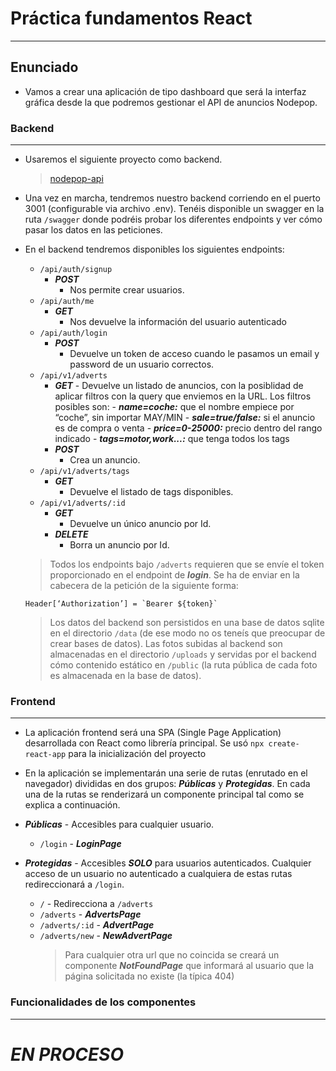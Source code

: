 # Práctica fundamentos React

---

## Enunciado

- Vamos a crear una aplicación de tipo dashboard que será la interfaz gráfica desde la que podremos gestionar el API de anuncios Nodepop.

### Backend

---

- Usaremos el siguiente proyecto como backend.

  > [nodepop-api](https://github.com/davidjj76/nodepop-api)

- Una vez en marcha, tendremos nuestro backend corriendo en el puerto 3001
  (configurable via archivo .env). Tenéis disponible un swagger en la ruta `/swagger`
  donde podréis probar los diferentes endpoints y ver cómo pasar los datos en las
  peticiones.

- En el backend tendremos disponibles los siguientes endpoints:

  - `/api/auth/signup`
    - **_POST_**
      - Nos permite crear usuarios.
  - `/api/auth/me`
    - **_GET_**
      - Nos devuelve la información del usuario autenticado
  - `/api/auth/login`
    - **_POST_**
      - Devuelve un token de acceso cuando le pasamos un email y password de un usuario correctos.
  - `/api/v1/adverts`
    - **_GET_** - Devuelve un listado de anuncios, con la posiblidad de aplicar
      filtros con la query que enviemos en la URL. Los filtros posibles son: - **_name=coche:_** que el nombre empiece por “coche”, sin importar
      MAY/MIN - **_sale=true/false:_** si el anuncio es de compra o venta - **_price=0-25000:_** precio dentro del rango indicado - **_tags=motor,work...:_** que tenga todos los tags
    - **_POST_**
      - Crea un anuncio.
  - `/api/v1/adverts/tags`
    - **_GET_**
      - Devuelve el listado de tags disponibles.
  - `/api/v1/adverts/:id`
    - **_GET_**
      - Devuelve un único anuncio por Id.
    - **_DELETE_**
      - Borra un anuncio por Id.

  > Todos los endpoints bajo `/adverts` requieren que se envíe el token
  > proporcionado en el endpoint de **_login_**. Se ha de enviar en la cabecera de la petición de la siguiente forma:

  ```
  Header[‘Authorization’] = `Bearer ${token}`
  ```

  > Los datos del backend son persistidos en una base de datos sqlite en el directorio
  > `/data` (de ese modo no os teneís que preocupar de crear bases de datos).
  > Las fotos subidas al backend son almacenadas en el directorio `/uploads` y servidas
  > por el backend cómo contenido estático en `/public` (la ruta pública de cada foto es
  > almacenada en la base de datos).

### Frontend

---

- La aplicación frontend será una SPA (Single Page Application) desarrollada con
  React como librería principal. Se usó `npx create-react-app` para la inicialización del proyecto

- En la aplicación se implementarán una serie de rutas (enrutado en el navegador)
  divididas en dos grupos: **_Públicas_** y **_Protegidas_**. En cada una de la rutas se renderizará un componente principal tal como se explica a continuación.

- **_Públicas_** - Accesibles para cualquier usuario.
  - `/login` - **_LoginPage_**
- **_Protegidas_** - Accesibles **_SOLO_** para usuarios autenticados. Cualquier acceso
  de un usuario no autenticado a cualquiera de estas rutas redireccionará a
  `/login`.
  - `/` - Redirecciona a `/adverts`
  - `/adverts` - **_AdvertsPage_**
  - `/adverts/:id` - **_AdvertPage_**
  - `/adverts/new` - **_NewAdvertPage_**
    > Para cualquier otra url que no coincida se creará un componente
    > **_NotFoundPage_** que informará al usuario que la página solicitada no
    > existe (la típica 404)

### Funcionalidades de los componentes

---

# **_EN PROCESO_**
